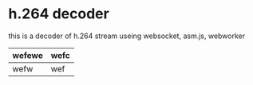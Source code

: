 # h.264 decoder
this is a decoder of h.264 stream useing websocket, asm.js, webworker

| wefewe | wefc |
| :--- | :--- |
| wefw | wef  |
